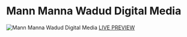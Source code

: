 # Mann Manna Wadud Digital Media

![Mann Manna Wadud Digital Media](/images/bannerwithlogoright.png 'Mann Manna Wadud Digital Media')
[LIVE PREVIEW](https://raw.githack.com/ZameerBashaMirza/MannMannaWadudDigitalMedia/master/index.html)


